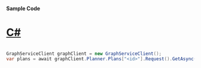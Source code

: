 #### Sample Code
# [C#](#tab/Csharp)

```C#

GraphServiceClient graphClient = new GraphServiceClient();
var plans = await graphClient.Planner.Plans["<id>"].Request().GetAsync();

```